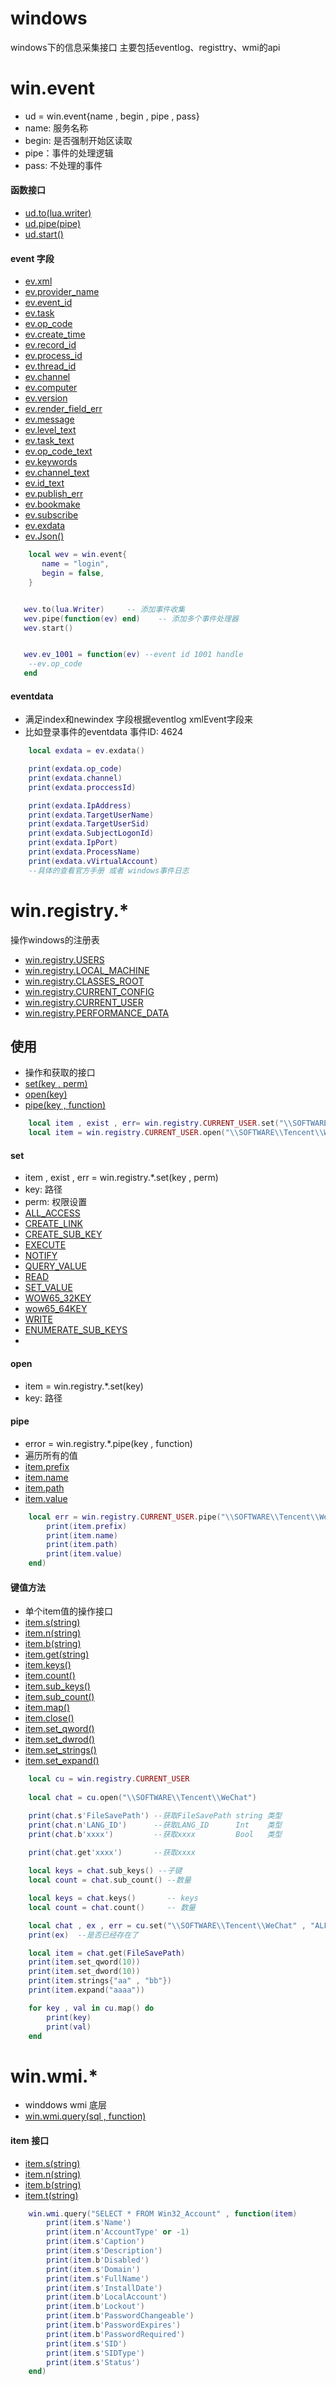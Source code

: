# windows
windows下的信息采集接口 主要包括eventlog、registtry、wmi的api

# win.event
- ud = win.event{name , begin , pipe , pass}
- name: 服务名称
- begin: 是否强制开始区读取 
- pipe：事件的处理逻辑     
- pass: 不处理的事件     
#### 函数接口
- [ud.to(lua.writer)]()
- [ud.pipe(pipe)]()
- [ud.start()]()

#### event 字段
- [ev.xml]()
- [ev.provider_name]()
- [ev.event_id]()
- [ev.task]()
- [ev.op_code]()
- [ev.create_time]()
- [ev.record_id]()
- [ev.process_id]()
- [ev.thread_id]()
- [ev.channel]()
- [ev.computer]()
- [ev.version]()
- [ev.render_field_err]()
- [ev.message]()
- [ev.level_text]()
- [ev.task_text]()
- [ev.op_code_text]()
- [ev.keywords]()
- [ev.channel_text]()
- [ev.id_text]()
- [ev.publish_err]()
- [ev.bookmake]()
- [ev.subscribe]()
- [ev.exdata]()
- [ev.Json()]()

```lua
    local wev = win.event{
       name = "login",
       begin = false,
    } 


   wev.to(lua.Writer)     -- 添加事件收集
   wev.pipe(function(ev) end)    -- 添加多个事件处理器
   wev.start()


   wev.ev_1001 = function(ev) --event id 1001 handle
    --ev.op_code
   end
```

#### eventdata 

- 满足index和newindex 字段根据eventlog xmlEvent字段来
- 比如登录事件的eventdata 事件ID: 4624
```lua
    local exdata = ev.exdata()

    print(exdata.op_code)
    print(exdata.channel)
    print(exdata.proccessId)

    print(exdata.IpAddress)
    print(exdata.TargetUserName)
    print(exdata.TargetUserSid)
    print(exdata.SubjectLogonId)
    print(exdata.IpPort)
    print(exdata.ProcessName)
    print(exdata.vVirtualAccount)
    --具体的查看官方手册 或者 windows事件日志
```

# win.registry.*

操作windows的注册表
- [win.registry.USERS]()
- [win.registry.LOCAL_MACHINE]()
- [win.registry.CLASSES_ROOT]()
- [win.registry.CURRENT_CONFIG]()
- [win.registry.CURRENT_USER]()
- [win.registry.PERFORMANCE_DATA]()
 
## 使用 
- 操作和获取的接口
- [set(key , perm)](set)
- [open(key)](open)
- [pipe(key , function)](pipe)
```lua
    local item , exist , err= win.registry.CURRENT_USER.set("\\SOFTWARE\\Tencent\\WeChat")
    local item = win.registry.CURRENT_USER.open("\\SOFTWARE\\Tencent\\WeChat")
```
#### set
- item , exist , err = win.registry.*.set(key , perm)
- key: 路径
- perm: 权限设置
- [ALL_ACCESS]() 
- [CREATE_LINK]() 
- [CREATE_SUB_KEY]() 
- [EXECUTE]() 
- [NOTIFY]()
- [QUERY_VALUE]()
- [READ]()
- [SET_VALUE]()
- [WOW65_32KEY]()
- [wow65_64KEY]()
- [WRITE]()
- [ENUMERATE_SUB_KEYS]()
-
#### open
- item = win.registry.*.set(key)
- key: 路径

#### pipe
- error = win.registry.*.pipe(key , function)
- 遍历所有的值
- [item.prefix]()
- [item.name]()
- [item.path]()
- [item.value]()
```lua
    local err = win.registry.CURRENT_USER.pipe("\\SOFTWARE\\Tencent\\WeChat" , function(item)
        print(item.prefix)
        print(item.name)
        print(item.path)
        print(item.value)
    end)

```

#### 键值方法 
- 单个item值的操作接口
- [item.s(string)]()
- [item.n(string)]()
- [item.b(string)]()
- [item.get(string)]()
- [item.keys()]()
- [item.count()]()
- [item.sub_keys()]()
- [item.sub_count()]()
- [item.map()]()
- [item.close()]()
- [item.set_qword()]()
- [item.set_dwrod()]()
- [item.set_strings()]()
- [item.set_expand()]()

```lua
    local cu = win.registry.CURRENT_USER
    
    local chat = cu.open("\\SOFTWARE\\Tencent\\WeChat")

    print(chat.s'FileSavePath') --获取FileSavePath string 类型
    print(chat.n'LANG_ID')      --获取LANG_ID      Int    类型
    print(chat.b'xxxx')         --获取xxxx         Bool   类型

    print(chat.get'xxxx')       --获取xxxx 
    
    local keys = chat.sub_keys() --子键
    local count = chat.sub_count() --数量

    local keys = chat.keys()       -- keys
    local count = chat.count()     -- 数量

    local chat , ex , err = cu.set("\\SOFTWARE\\Tencent\\WeChat" , "ALL_ACCESS")
    print(ex)  --是否已经存在了

    local item = chat.get(FileSavePath)
    print(item.set_qword(10))
    print(item.set_dword(10))
    print(item.strings{"aa" , "bb"})
    print(item.expand("aaaa"))

    for key , val in cu.map() do
        print(key)
        print(val)
    end 
```

# win.wmi.*

- winddows wmi 底层
- [win.wmi.query(sql , function)]()

#### item 接口
- [item.s(string)]()
- [item.n(string)]()
- [item.b(string)]()
- [item.t(string)]()
```lua
    win.wmi.query("SELECT * FROM Win32_Account" , function(item)
        print(item.s'Name')
        print(item.n'AccountType' or -1)
        print(item.s'Caption')
        print(item.s'Description')
        print(item.b'Disabled')
        print(item.s'Domain')
        print(item.s'FullName')
        print(item.s'InstallDate')
        print(item.b'LocalAccount')
        print(item.b'Lockout')
        print(item.b'PasswordChangeable')
        print(item.b'PasswordExpires')
        print(item.b'PasswordRequired')
        print(item.s'SID')
        print(item.s'SIDType')
        print(item.s'Status') 
    end)
```